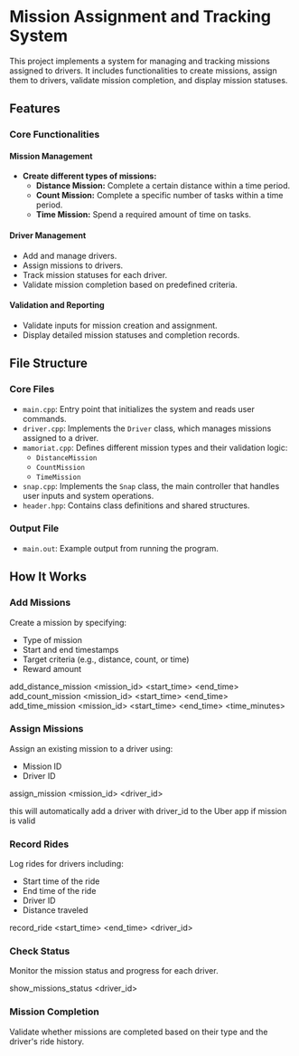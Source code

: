 # Mission Assignment and Tracking System

This project implements a system for managing and tracking missions assigned to drivers. It includes functionalities to create missions, assign them to drivers, validate mission completion, and display mission statuses.

## Features

### Core Functionalities

#### Mission Management

- **Create different types of missions:**
  - **Distance Mission:** Complete a certain distance within a time period.
  - **Count Mission:** Complete a specific number of tasks within a time period.
  - **Time Mission:** Spend a required amount of time on tasks.

#### Driver Management

- Add and manage drivers.
- Assign missions to drivers.
- Track mission statuses for each driver.
- Validate mission completion based on predefined criteria.

#### Validation and Reporting

- Validate inputs for mission creation and assignment.
- Display detailed mission statuses and completion records.

## File Structure

### Core Files

- `main.cpp`: Entry point that initializes the system and reads user commands.
- `driver.cpp`: Implements the `Driver` class, which manages missions assigned to a driver.
- `mamoriat.cpp`: Defines different mission types and their validation logic:
  - `DistanceMission`
  - `CountMission`
  - `TimeMission`
- `snap.cpp`: Implements the `Snap` class, the main controller that handles user inputs and system operations.
- `header.hpp`: Contains class definitions and shared structures.

### Output File

- `main.out`: Example output from running the program.

## How It Works

### Add Missions

Create a mission by specifying:
- Type of mission
- Start and end timestamps
- Target criteria (e.g., distance, count, or time)
- Reward amount

add_distance_mission <mission_id> <start_time> <end_time> <distance> <reward>
add_count_mission <mission_id> <start_time> <end_time> <count> <reward>
add_time_mission <mission_id> <start_time> <end_time> <time_minutes> <reward>

### Assign Missions

Assign an existing mission to a driver using:
- Mission ID
- Driver ID

assign_mission <mission_id> <driver_id>

this will automatically add a driver with driver_id to the Uber app if mission is valid

### Record Rides

Log rides for drivers including:
- Start time of the ride
- End time of the ride
- Driver ID
- Distance traveled

record_ride <start_time> <end_time> <driver_id> <distance>

### Check Status

Monitor the mission status and progress for each driver.

show_missions_status <driver_id>

### Mission Completion

Validate whether missions are completed based on their type and the driver's ride history.



